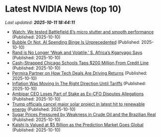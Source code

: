 # Latest NVIDIA News (top 10)
_Last updated: **2025-10-11 18:44:11**_

- [Watch: We tested Battlefield 6’s micro stutter and smooth performance](https://www.pcworld.com/article/2938387/watch-we-tested-battlefield-6-micro-stutter-and-smooth-performance.html) (Published: 2025-10-10)
- [Bubble Or Not, AI Spending Binge Is Unprecedented](https://biztoc.com/x/6b4f16e6f5da013f) (Published: 2025-10-10)
- [Rand is No Longer ‘Weak and Volatile,’ S. Africa’s Kganyago Says](https://biztoc.com/x/64d25764a1d027a5) (Published: 2025-10-10)
- [Cash-Strapped Chicago Schools Taps $200 Million From Credit Line](https://biztoc.com/x/d2d8380edc9e8919) (Published: 2025-10-10)
- [Permira Partner on How Tech Deals Are Driving Returns](https://biztoc.com/x/9296a1425851082e) (Published: 2025-10-10)
- [Inflation Was Moving In The Right Direction Until Tariffs](https://biztoc.com/x/7e282196ddf694a0) (Published: 2025-10-10)
- [Ambipar CEO Loses Part of Stake as Ex-CFO Disputes Allegations](https://biztoc.com/x/41ae0d978f96c3a8) (Published: 2025-10-10)
- [Trump officials cancel major solar project in latest hit to renewable energy](https://biztoc.com/x/91997da002234462) (Published: 2025-10-10)
- [Sugar Prices Pressured by Weakness in Crude Oil and the Brazilian Real](https://biztoc.com/x/1c447fe5ff15feb7) (Published: 2025-10-10)
- [Kalshi Is Valued at $5 Billion as the Prediction Market Goes Global](https://biztoc.com/x/5e906e93a4b31dc7) (Published: 2025-10-10)
